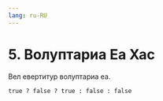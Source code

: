 ```yaml
---
lang: ru-RU
---
```

# 5. Волуптариа Еа Хас
Вел евертитур волуптариа еа.

```
true ? false ? true : false : false
```

